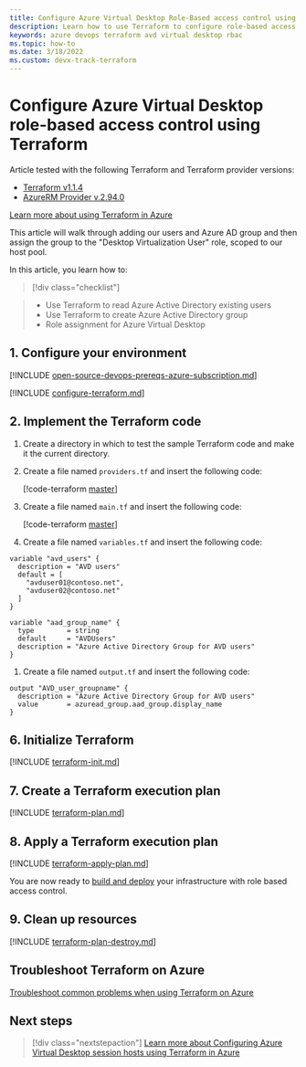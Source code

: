 ```yaml
---
title: Configure Azure Virtual Desktop Role-Based access control using Terraform
description: Learn how to use Terraform to configure role-based access control for Azure Virtual Desktop.
keywords: azure devops terraform avd virtual desktop rbac
ms.topic: how-to
ms.date: 3/18/2022
ms.custom: devx-track-terraform
---
```


# Configure Azure Virtual Desktop role-based access control using Terraform

Article tested with the following Terraform and Terraform provider versions:

- [Terraform v1.1.4](https://releases.hashicorp.com/terraform/)
- [AzureRM Provider v.2.94.0](https://registry.terraform.io/providers/hashicorp/azurerm/latest/docs)

[Learn more about using Terraform in Azure](/azure/terraform)

This article will walk through adding our users and Azure AD group and then assign the group to the "Desktop Virtualization User" role, scoped to our host pool.  

In this article, you learn how to:
> [!div class="checklist"]

> - Use Terraform to read Azure Active Directory existing users
> - Use Terraform to create Azure Active Directory group
> - Role assignment for Azure Virtual Desktop

## 1. Configure your environment

[!INCLUDE [open-source-devops-prereqs-azure-subscription.md](../includes/open-source-devops-prereqs-azure-subscription.md)]

[!INCLUDE [configure-terraform.md](includes/configure-terraform.md)]

## 2. Implement the Terraform code

1. Create a directory in which to test the sample Terraform code and make it the current directory.

1. Create a file named `providers.tf` and insert the following code:

    [!code-terraform [master](../../terraform_samples/quickstart/101-azure-virtual-desktop/provider.tf)]

1. Create a file named `main.tf` and insert the following code:

    [!code-terraform [master](../../terraform_samples/quickstart/101-azure-virtual-desktop/rbac.tf)]

1. Create a file named `variables.tf` and insert the following code:

```
variable "avd_users" {
  description = "AVD users"
  default = [
    "avduser01@contoso.net",
    "avduser02@contoso.net"
  ]
}

variable "aad_group_name" {
  type        = string
  default     = "AVDUsers"
  description = "Azure Active Directory Group for AVD users"
}
```

1. Create a file named `output.tf` and insert the following code:

```
output "AVD_user_groupname" {
  description = "Azure Active Directory Group for AVD users"
  value       = azuread_group.aad_group.display_name
}
```


## 6. Initialize Terraform

[!INCLUDE [terraform-init.md](includes/terraform-init.md)]

## 7. Create a Terraform execution plan

[!INCLUDE [terraform-plan.md](includes/terraform-plan.md)]

## 8. Apply a Terraform execution plan

[!INCLUDE [terraform-apply-plan.md](includes/terraform-apply-plan.md)]

You are now ready to [build and deploy](/articles/terraform/create-azure-virtual-desktop.md#build-and-deploy-the-infrastructure) your infrastructure with role based access control.

## 9. Clean up resources

[!INCLUDE [terraform-plan-destroy.md](includes/terraform-plan-destroy.md)]

## Troubleshoot Terraform on Azure

[Troubleshoot common problems when using Terraform on Azure](troubleshoot.md)

## Next steps

> [!div class="nextstepaction"]
> [Learn more about Configuring Azure Virtual Desktop session hosts using Terraform in Azure](/articles/terraform/create-avd-session-host.md)
